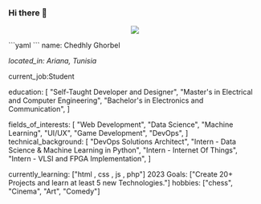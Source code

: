 ### Hi there 👋

<!--
**cheedli/cheedli** is a ✨ _special_ ✨ repository because its `README.md` (this file) appears on your GitHub profile.

Here are some ideas to get you started:

- 🔭 I’m currently working on ...
- 🌱 I’m currently learning ...
- 👯 I’m looking to collaborate on ...
- 🤔 I’m looking for help with ...
- 💬 Ask me about ...
- 📫 How to reach me: ...
- 😄 Pronouns: ...
- ⚡ Fun fact: ...
-->
<p align="center">
  <img src="https://capsule-render.vercel.app/api?text=Hey Everyone!🕹️&animation=fadeIn&type=waving&color=gradient&height=100"/>
</p>
```yaml
```
name: Chedhly Ghorbel

*located_in: Ariana, Tunisia*

current_job:Student 

education:
  [
    "Self-Taught Developer and Designer",
    "Master's in Electrical and Computer Engineering",
    "Bachelor's in Electronics and Communication",
  ]

fields_of_interests:
  [
    "Web Development",
    "Data Science",
    "Machine Learning",
    "UI/UX",
    "Game Development",
    "DevOps",
  ]
technical_background:
  [
    "DevOps Solutions Architect",
    "Intern - Data Science & Machine Learning in Python",
    "Intern - Internet Of Things",
    "Intern - VLSI and FPGA Implementation",
  ]
  
currently_learning: ["html , css , js , php"]
2023 Goals: ["Create 20+ Projects and learn at least 5 new Technologies."]
hobbies: ["chess", "Cinema", "Art", "Comedy"]


